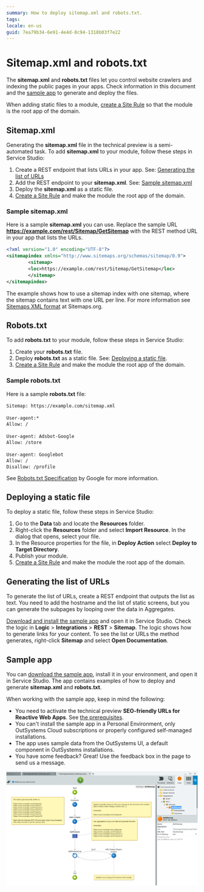 ```yaml
---
summary: How to deploy sitemap.xml and robots.txt.  
tags:
locale: en-us
guid: 7ea79b34-6e91-4e4d-8c94-1318b03f7e22
---
```


# Sitemap.xml and robots.txt

The **sitemap.xml** and **robots.txt** files let you control website crawlers and indexing the public pages in your apps. Check information in this document and the [sample app](#sample-app) to generate and deploy the files.

<div class="info" markdown="1">

When adding static files to a module, [create a Site Rule](intro.md#managing-site-rules) so that the module is the root app of the domain.

</div>


## Sitemap.xml

Generating the **sitemap.xml** file in the technical preview is a semi-automated task. To add **sitemap.xml** to your module, follow these steps in Service Studio:

1. Create a REST endpoint that lists URLs in your app. See: [Generating the list of URLs](#generating-the-list-of-urls)
1. Add the REST endpoint to your **sitemap.xml**. See: [Sample sitemap.xml](#sample-sitemapxml) 
1. Deploy the **sitemap.xml** as a static file.
1. [Create a Site Rule](intro.md#managing-site-rules) and make the module the root app of the domain.

### Sample sitemap.xml

Here is a sample **sitemap.xml** you can use. Replace the sample URL **https://example.com/rest/Sitemap/GetSitemap** with the REST method URL in your app that lists the URLs.

```xml
<?xml version="1.0" encoding="UTF-8"?>
<sitemapindex xmlns="http://www.sitemaps.org/schemas/sitemap/0.9">
        <sitemap>
        <loc>https://example.com/rest/Sitemap/GetSitemap</loc>
        </sitemap>
</sitemapindex>
```

The example shows how to use a sitemap index with one sitemap, where the sitemap contains text with one URL per line. For more information see [Sitemaps XML format](https://www.sitemaps.org/protocol.html) at Sitemaps.org.

## Robots.txt

To add **robots.txt** to your module, follow these steps in Service Studio:

1. Create your **robots.txt** file.
1. Deploy **robots.txt** as a static file. See: [Deploying a static file](#deploying-a-static-file).
1. [Create a Site Rule](intro.md#managing-site-rules) and make the module the root app of the domain.

### Sample robots.txt

Here is a sample **robots.txt** file:

    Sitemap: https://example.com/sitemap.xml

    User-agent:*
    Allow: /

    User-agent: Adsbot-Google
    Allow: /store

    User-agent: Googlebot
    Allow: /
    Disallow: /profile

See [Robots.txt Specification](https://developers.google.com/search/docs/advanced/robots/robots_txt) by Google for more information. 

## Deploying a static file

To deploy a static file, follow these steps in Service Studio:

1. Go to the **Data** tab and locate the **Resources** folder.
1. Right-click the **Resources** folder and select **Import Resource**. In the dialog that opens, select your file. 
1. In the Resource properties for the file, in **Deploy Action** select **Deploy to Target Directory**.
1. Publish your module. 
1. [Create a Site Rule](intro.md#managing-site-rules) and make the module the root app of the domain.
 
## Generating the list of URLs

To generate the list of URLs, create a REST endpoint that outputs the list as text. You need to add the hostname and the list of static screens, but you can generate the subpages by looping over the data in Aggregates.

[Download and install the sample app](#sample-app) and open it in Service Studio. Check the logic in **Logic** > **Integrations** > **REST** > **Sitemap**. The logic shows how to generate links for your content. To see the list or URLs the method generates, right-click **Sitemap** and select **Open Documentation**.


## Sample app

You can [download the sample app](files/sitemap-and-robots.oap), install it in your environment, and open it in Service Studio. The app contains examples of how to deploy and generate **sitemap.xml** and **robots.txt**.

When working with the sample app, keep in mind the following:

* You need to activate the technical preview **SEO-friendly URLs for Reactive Web Apps**. See [the prerequisites](intro.md#prerequisites).
* You can't install the sample app in a Personal Environment, only OutSystems Cloud subscriptions or properly configured self-managed installations.
* The app uses sample data from the OutSystems UI, a default component in OutSystems installations.
* You have some feedback? Great! Use the feedback box in the page to send us a message.

![REST logic to generate the URLs](images/rest-sitemap-ss.png?width=800)
